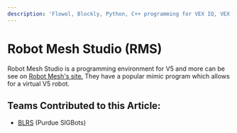 ```yaml
---
description: 'Flowol, Blockly, Python, C++ programming for VEX IQ, VEX Cortex and VEX V5'
---
```


# Robot Mesh Studio \(RMS\)

Robot Mesh Studio is a programming environment for V5 and more can be see on [Robot Mesh's site.](https://www.robotmesh.com/) They have a popular mimic program which allows for a virtual V5 robot.

## Teams Contributed to this Article:

* [BLRS](https://purduesigbots.com/) \(Purdue SIGBots\)

